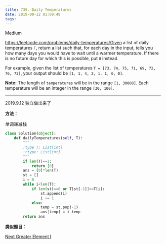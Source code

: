 ```yaml
---
title: 739. Daily Temperatures
date: 2019-09-12 01:09:49
tags:
---
```


Medium

https://leetcode.com/problems/daily-temperatures/Given a list of daily temperatures `T`, return a list such that, for each day in the input, tells you how many days you would have to wait until a warmer temperature. If there is no future day for which this is possible, put `0` instead.

For example, given the list of temperatures `T = [73, 74, 75, 71, 69, 72, 76, 73]`, your output should be `[1, 1, 4, 2, 1, 1, 0, 0]`.

**Note:** The length of `temperatures` will be in the range `[1, 30000]`. Each temperature will be an integer in the range `[30, 100]`.

---

2019.9.12 独立做出来了

**方法：**

单调递减栈

```python
class Solution(object):
    def dailyTemperatures(self, T):
        """
        :type T: List[int]
        :rtype: List[int]
        """
        if len(T)==1:
            return [0]
        ans = [0]*len(T)
        st = []
        i = 0
        while i<len(T):
            if len(st)==0 or T[st[-1]]>=T[i]:
                st.append(i)
                i += 1
            else:
                temp = st.pop(-1)
                ans[temp] = i-temp
        return ans
```

**类似题目：**

[Next Greater Element I](https://leetcode.com/problems/next-greater-element-i/)